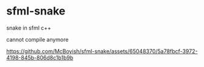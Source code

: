 # sfml-snake
snake in sfml c++

cannot compile anymore

https://github.com/McBoyish/sfml-snake/assets/65048370/5a78fbcf-3972-4198-845b-806d8c1b1b9b

